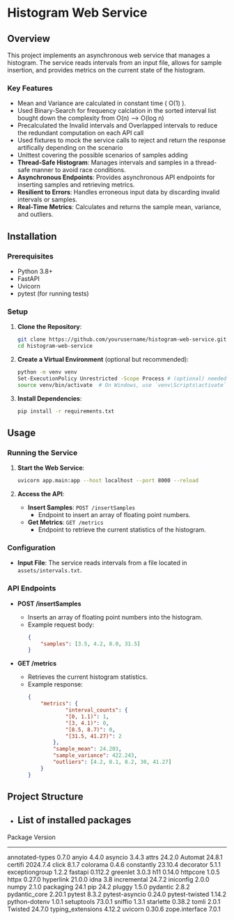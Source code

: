 # Histogram Web Service

## Overview

This project implements an asynchronous web service that manages a histogram. The service reads intervals from an input file, allows for sample insertion, and provides metrics on the current state of the histogram.

### Key Features

- Mean and Variance are calculated in constant time ( O(1) ).
- Used Binary-Search for frequency calclation in the sorted interval list bought down the complexity from O(n) --> O(log n)
- Precalculated the Invalid intervals and Overlapped intervals to reduce the redundant computation on each API call
- Used fixtures to mock the service calls to reject and return the response artifically depending on the scenario
- Unittest covering the possible scenarios of samples adding 
- **Thread-Safe Histogram**: Manages intervals and samples in a thread-safe manner to avoid race conditions.
- **Asynchronous Endpoints**: Provides asynchronous API endpoints for inserting samples and retrieving metrics.
- **Resilient to Errors**: Handles erroneous input data by discarding invalid intervals or samples.
- **Real-Time Metrics**: Calculates and returns the sample mean, variance, and outliers.
## Installation

### Prerequisites

- Python 3.8+
- FastAPI
- Uvicorn
- pytest (for running tests)

### Setup

1. **Clone the Repository**:
    ```bash
    git clone https://github.com/yourusername/histogram-web-service.git
    cd histogram-web-service
    ```

2. **Create a Virtual Environment** (optional but recommended):
    ```bash
    python -m venv venv
    Set-ExecutionPolicy Unrestricted -Scope Process # (optional) needed in my case (windows) to enable virtual env creation on your local machine
    source venv/bin/activate  # On Windows, use `venv\Scripts\activate`
    ```

3. **Install Dependencies**:
    ```bash
    pip install -r requirements.txt
    ```

## Usage

### Running the Service

1. **Start the Web Service**:
    ```bash
    uvicorn app.main:app --host localhost --port 8000 --reload
    ```

2. **Access the API**:

   - **Insert Samples**: `POST /insertSamples`
     - Endpoint to insert an array of floating point numbers.
   - **Get Metrics**: `GET /metrics`
     - Endpoint to retrieve the current statistics of the histogram.

### Configuration

- **Input File**: The service reads intervals from a file located in `assets/intervals.txt`.

### API Endpoints

- **POST /insertSamples**
  - Inserts an array of floating point numbers into the histogram.
  - Example request body:
    ```json
    {
        "samples": [3.5, 4.2, 8.0, 31.5]
    }
    ```

- **GET /metrics**
  - Retrieves the current histogram statistics.
  - Example response:
    ```json
    {
        "metrics": {
                "interval_counts": {
                "[0, 1.1)": 1,
                "[3, 4.1)": 0,
                "[8.5, 8.7)": 0,
                "[31.5, 41.27)": 2
            },
            "sample_mean": 24.203,
            "sample_variance": 422.243,
            "outliers": [4.2, 8.1, 8.2, 30, 41.27]
        }
    }
    ```

## Project Structure

- ## List of installed packages 
Package           Version
----------------- --------
annotated-types   0.7.0
anyio             4.4.0
asyncio           3.4.3
attrs             24.2.0
Automat           24.8.1
certifi           2024.7.4
click             8.1.7
colorama          0.4.6
constantly        23.10.4
decorator         5.1.1
exceptiongroup    1.2.2
fastapi           0.112.2
greenlet          3.0.3
h11               0.14.0
httpcore          1.0.5
httpx             0.27.0
hyperlink         21.0.0
idna              3.8
incremental       24.7.2
iniconfig         2.0.0
numpy             2.1.0
packaging         24.1
pip               24.2
pluggy            1.5.0
pydantic          2.8.2
pydantic_core     2.20.1
pytest            8.3.2
pytest-asyncio    0.24.0
pytest-twisted    1.14.2
python-dotenv     1.0.1
setuptools        73.0.1
sniffio           1.3.1
starlette         0.38.2
tomli             2.0.1
Twisted           24.7.0
typing_extensions 4.12.2
uvicorn           0.30.6
zope.interface    7.0.1